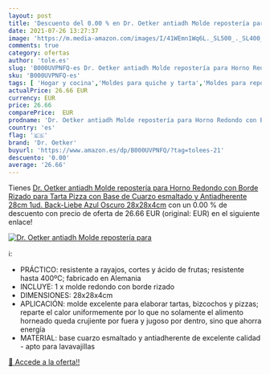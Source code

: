 ```yaml
---
layout: post
title: 'Descuento del 0.00 % en Dr. Oetker antiadh Molde repostería para'
date: 2021-07-26 13:27:37
image: 'https://m.media-amazon.com/images/I/41WEmn1Wq6L._SL500_._SL400_.jpg'
comments: true
category: ofertas
author: 'tole.es'
slug: 'B000UVPNFQ-es Dr. Oetker antiadh Molde repostería para Horno Redondo con...'
sku: 'B000UVPNFQ-es'
tags: [ 'Hogar y cocina','Moldes para quiche y tarta','Moldes para repostería','Repostería','dr','dr. oetker','oetker', ]
actualPrice: 26.66 EUR
currency: EUR
price: 26.66
comparePrice:  EUR
prodname: 'Dr. Oetker antiadh Molde repostería para Horno Redondo con Borde Rizado para Tarta  Pizza  con Base de Cuarzo esmaltado y Antiadherente  28cm  1ud. Back-Liebe  Azul Oscuro  28x28x4cm'
country: 'es'
flag: '🇪🇸'
brand: 'Dr. Oetker'
buyurl: 'https://www.amazon.es/dp/B000UVPNFQ/?tag=tolees-21'
descuento: '0.00'
average: '26.66'
---
```


Tienes [Dr. Oetker antiadh Molde repostería para Horno Redondo con Borde Rizado para Tarta  Pizza  con Base de Cuarzo esmaltado y Antiadherente  28cm  1ud. Back-Liebe  Azul Oscuro  28x28x4cm](https://www.amazon.es/dp/B000UVPNFQ/?tag=tolees-21) con un 0.00 % de descuento con precio de oferta de 26.66 EUR (original:  EUR) en el siguiente enlace!

[![Dr. Oetker antiadh Molde repostería para](https://m.media-amazon.com/images/I/41WEmn1Wq6L._SL500_._SL400_.jpg)](https://www.amazon.es/dp/B000UVPNFQ/?tag=tolees-21)

ℹ️:

- PRÁCTICO: resistente a rayajos, cortes y ácido de frutas; resistente hasta 400ºC; fabricado en Alemania
- INCLUYE: 1 x molde redondo con borde rizado
- DIMENSIONES: 28x28x4cm
- APLICACIÓN: molde excelente para elaborar tartas, bizcochos y pizzas; reparte el calor uniformemente por lo que no solamente el alimento horneado queda crujiente por fuera y jugoso por dentro, sino que ahorra energía
- MATERIAL: base cuarzo esmaltado y antiadherente de excelente calidad - apto para lavavajillas

[🛒 Accede a la oferta!!](https://www.amazon.es/dp/B000UVPNFQ/?tag=tolees-21)
